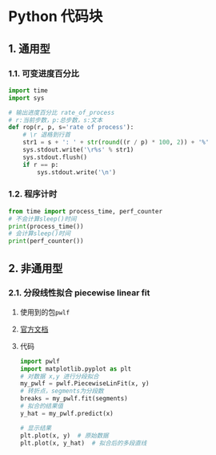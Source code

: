 # Python 代码块

## 1. 通用型

### 1.1. 可变进度百分比

```python
import time
import sys

# 输出进度百分比 rate_of_process
# r:当前步数，p:总步数，s:文本
def rop(r, p, s='rate of process'):
    # \r 退格到行首
    str1 = s + ': ' + str(round((r / p) * 100, 2)) + '%'
    sys.stdout.write('\r%s' % str1)
    sys.stdout.flush()
    if r == p:
        sys.stdout.write('\n')
```

### 1.2. 程序计时

```python
from time import process_time, perf_counter
# 不会计算sleep()时间
print(process_time())
# 会计算sleep()时间
print(perf_counter())
```

## 2. 非通用型

### 2.1. 分段线性拟合 piecewise linear fit

1. 使用到的包`pwlf`
2. [官方文档](https://jekel.me/piecewise_linear_fit_py/)
3. 代码

    ```python
    import pwlf
    import matplotlib.pyplot as plt
    # 对数据 x,y 进行分段拟合
    my_pwlf = pwlf.PiecewiseLinFit(x, y)
    # 转折点，segments为分段数
    breaks = my_pwlf.fit(segments)
    # 拟合的结果值
    y_hat = my_pwlf.predict(x)

    # 显示结果
    plt.plot(x, y)  # 原始数据
    plt.plot(x, y_hat)  # 拟合后的多段直线
    ```
